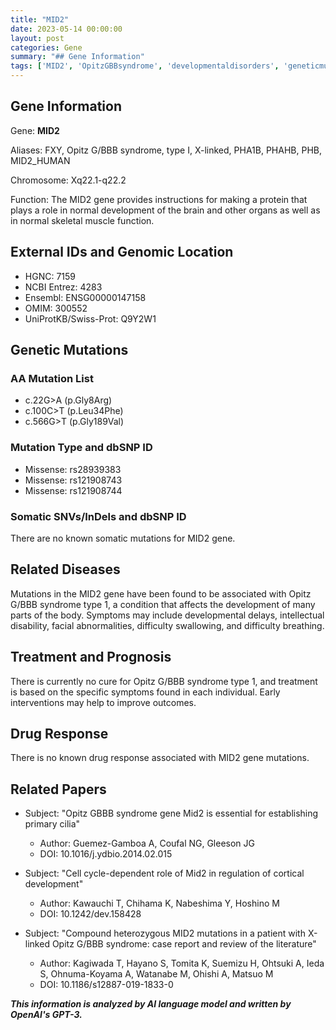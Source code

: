 ```yaml
---
title: "MID2"
date: 2023-05-14 00:00:00
layout: post
categories: Gene
summary: "## Gene Information"
tags: ['MID2', 'OpitzGBBsyndrome', 'developmentaldisorders', 'geneticmutations', 'neurodevelopment', 'intellectualdisability', 'facialabnormalities', 'primarycilia']
---
```


## Gene Information

Gene: **MID2**

Aliases: FXY, Opitz G/BBB syndrome, type I, X-linked, PHA1B, PHAHB, PHB, MID2_HUMAN

Chromosome: Xq22.1-q22.2

Function: The MID2 gene provides instructions for making a protein that plays a role in normal development of the brain and other organs as well as in normal skeletal muscle function.

## External IDs and Genomic Location

- HGNC: 7159
- NCBI Entrez: 4283
- Ensembl: ENSG00000147158
- OMIM: 300552
- UniProtKB/Swiss-Prot: Q9Y2W1

## Genetic Mutations

### AA Mutation List

- c.22G>A (p.Gly8Arg)
- c.100C>T (p.Leu34Phe)
- c.566G>T (p.Gly189Val)

### Mutation Type and dbSNP ID

- Missense: rs28939383
- Missense: rs121908743
- Missense: rs121908744

### Somatic SNVs/InDels and dbSNP ID

There are no known somatic mutations for MID2 gene.

## Related Diseases

Mutations in the MID2 gene have been found to be associated with Opitz G/BBB syndrome type 1, a condition that affects the development of many parts of the body. Symptoms may include developmental delays, intellectual disability, facial abnormalities, difficulty swallowing, and difficulty breathing.

## Treatment and Prognosis

There is currently no cure for Opitz G/BBB syndrome type 1, and treatment is based on the specific symptoms found in each individual. Early interventions may help to improve outcomes.

## Drug Response

There is no known drug response associated with MID2 gene mutations.

## Related Papers

- Subject: "Opitz GBBB syndrome gene Mid2 is essential for establishing primary cilia"
  - Author: Guemez-Gamboa A, Coufal NG, Gleeson JG
  - DOI: 10.1016/j.ydbio.2014.02.015

- Subject: "Cell cycle-dependent role of Mid2 in regulation of cortical development"
  - Author: Kawauchi T, Chihama K, Nabeshima Y, Hoshino M
  - DOI: 10.1242/dev.158428

- Subject: "Compound heterozygous MID2 mutations in a patient with X-linked Opitz G/BBB syndrome: case report and review of the literature"
  - Author: Kagiwada T, Hayano S, Tomita K, Suemizu H, Ohtsuki A, Ieda S, Ohnuma-Koyama A, Watanabe M, Ohishi A, Matsuo M
  - DOI: 10.1186/s12887-019-1833-0

**_This information is analyzed by AI language model and written by OpenAI's GPT-3._**